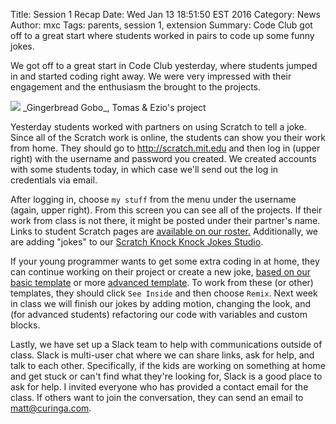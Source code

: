 Title: Session 1 Recap
Date: Wed Jan 13 18:51:50 EST 2016
Category: News
Author: mxc
Tags: parents, session 1, extension
Summary: Code Club got off to a great start where students worked in pairs to code up some funny jokes.

<p class="lead">We got off to a great start in Code Club yesterday, where students jumped in and started coding right away.
We were very impressed with their engagement and the enthusiasm the brought to the projects.</p>

<div class="pull-right thumbnail">
<img src="/img/gobo-ginger.png" class="img-responsive">
<caption>_Gingerbread Gobo_, Tomas & Ezio's project</caption>
</div>

Yesterday students worked with partners on using Scratch to tell a joke. Since all of the Scratch work is online, the students can show you their work from home. They should go to <http://scratch.mit.edu> and then log in (upper right) with the username and password you created. We created accounts with some students today, in which case we'll send out the log in credentials via email.

After logging in, choose `my stuff` from the menu under the username (again, upper right). From this screen you can see all of the projects. If their work from class is not there, it might be posted under their partner's name. Links to student Scratch pages are [available on our roster.](/pages/roster.html) Additionally, we are adding "jokes" to our [Scratch Knock Knock Jokes Studio](https://scratch.mit.edu/studios/1801850/activity/).

If your young programmer wants to get some extra coding in at home, they can continue working on their project or create a new joke, [based on our basic template](https://scratch.mit.edu/projects/93957674/) or more [advanced template](https://scratch.mit.edu/projects/86242668/). To work from these (or other) templates, they should click `See Inside` and then choose `Remix`. Next week in class we will finish our jokes by adding motion, changing the look, and (for advanced students) refactoring our code with variables and custom blocks.

Lastly, we have set up a Slack team to help with communications outside of class. Slack is multi-user chat where we can share links, ask for help, and talk to each other. Specifically, if the kids are working on something at home and get stuck or can't find what they're looking for, Slack is a good place to ask for help. I invited everyone who has provided a contact email for the class. If others want to join the conversation, they can send an email to <matt@curinga.com>.
